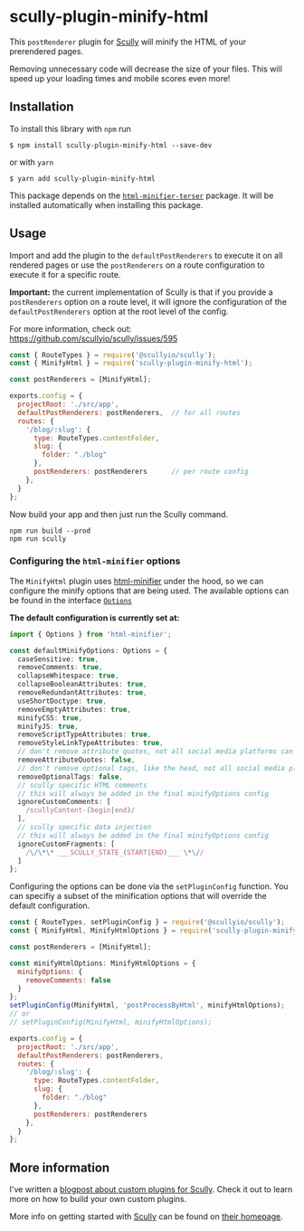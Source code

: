 # scully-plugin-minify-html

This `postRenderer` plugin for [Scully](http://scully.io/) will minify the HTML of your prerendered pages. 

Removing unnecessary code will decrease the size of your files.
This will speed up your loading times and mobile scores even more!

## Installation

To install this library with `npm` run

```
$ npm install scully-plugin-minify-html --save-dev
```
or with `yarn`
```
$ yarn add scully-plugin-minify-html
```

This package depends on the [`html-minifier-terser`](https://www.npmjs.com/package/html-minifier-terser) package.
It will be installed automatically when installing this package. 

## Usage

Import and add the plugin to the `defaultPostRenderers` to execute it on all rendered pages 
or use the `postRenderers` on a route configuration to execute it for a specific route. 

**Important:** the current implementation of Scully is that if you provide a `postRenderers` option 
on a route level, it will ignore the configuration of the `defaultPostRenderers` option at
the root level of the config.

For more information, check out: https://github.com/scullyio/scully/issues/595

```js
const { RouteTypes } = require('@scullyio/scully');
const { MinifyHtml } = require('scully-plugin-minify-html');

const postRenderers = [MinifyHtml];

exports.config = {
  projectRoot: './src/app',
  defaultPostRenderers: postRenderers,  // for all routes
  routes: {
    '/blog/:slug': {
      type: RouteTypes.contentFolder,
      slug: {
        folder: "./blog"
      },
      postRenderers: postRenderers      // per route config
    },
  }
};
```

Now build your app and then just run the Scully command.

```shell script
npm run build --prod
npm run scully
```

### Configuring the `html-minifier` options

The `MinifyHtml` plugin uses [html-minifier](https://www.npmjs.com/package/html-minifier) under the hood, so we can configure the minify options that are being used.
The available options can be found in the interface [`Options`](https://github.com/DefinitelyTyped/DefinitelyTyped/blob/master/types/html-minifier/index.d.ts)

**The default configuration is currently set at:**

```ts
import { Options } from 'html-minifier';

const defaultMinifyOptions: Options = {
  caseSensitive: true,
  removeComments: true,
  collapseWhitespace: true,
  collapseBooleanAttributes: true,
  removeRedundantAttributes: true,
  useShortDoctype: true,
  removeEmptyAttributes: true,
  minifyCSS: true,
  minifyJS: true,
  removeScriptTypeAttributes: true,
  removeStyleLinkTypeAttributes: true,
  // don't remove attribute quotes, not all social media platforms can parse this over-optimization
  removeAttributeQuotes: false,
  // don't remove optional tags, like the head, not all social media platforms can parse this over-optimization
  removeOptionalTags: false,
  // scully specific HTML comments
  // this will always be added in the final minifyOptions config
  ignoreCustomComments: [
    /scullyContent-(begin|end)/
  ],
  // scully specific data injection
  // this will always be added in the final minifyOptions config
  ignoreCustomFragments: [
    /\/\*\* ___SCULLY_STATE_(START|END)___ \*\//
  ]
};
```

Configuring the options can be done via the `setPluginConfig` function.
You can specifiy a subset of the minification options that will override the default configuration.

```js
const { RouteTypes, setPluginConfig } = require('@scullyio/scully');
const { MinifyHtml, MinifyHtmlOptions } = require('scully-plugin-minify-html');

const postRenderers = [MinifyHtml];

const minifyHtmlOptions: MinifyHtmlOptions = {
  minifyOptions: {
    removeComments: false
  }
};
setPluginConfig(MinifyHtml, 'postProcessByHtml', minifyHtmlOptions);
// or 
// setPluginConfig(MinifyHtml, minifyHtmlOptions); 

exports.config = {
  projectRoot: './src/app',
  defaultPostRenderers: postRenderers,
  routes: {
    '/blog/:slug': {
      type: RouteTypes.contentFolder,
      slug: {
        folder: "./blog"
      },
      postRenderers: postRenderers
    },
  }
};
```

## More information

I've written a [blogpost about custom plugins for Scully](https://samvloeberghs.be/posts/custom-plugins-for-scully-angular-static-site-generator).
Check it out to learn more on how to build your own custom plugins.

More info on getting started with [Scully](http://scully.io/) can be found on [their homepage](http://scully.io/).
